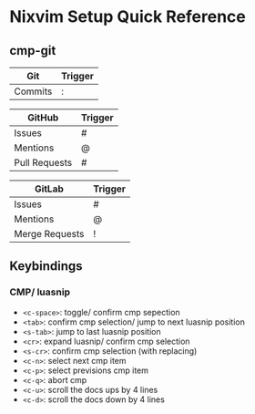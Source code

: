 # Nixvim Setup Quick Reference

## cmp-git

| Git     | Trigger |
| ------- | ------- |
| Commits | :       |

| GitHub        | Trigger |
| --------------| ------- |
| Issues        | #       |
| Mentions      | @       |
| Pull Requests | #       |

| GitLab         | Trigger |
| -------------- | ------- |
| Issues         | #       |
| Mentions       | @       |
| Merge Requests | !       |

## Keybindings

### CMP/ luasnip

- `<c-space>`: toggle/ confirm cmp sepection
- `<tab>`: confirm cmp selection/ jump to next luasnip position
- `<s-tab>`: jump to last luasnip position
- `<cr>`: expand luasnip/ confirm cmp selection
- `<s-cr>`: confirm cmp selection (with replacing)
- `<c-n>`: select next cmp item
- `<c-p>`: select previsions cmp item
- `<c-q>`: abort cmp
- `<c-u>`: scroll the docs ups by 4 lines
- `<c-d>`: scroll the docs down by 4 lines

